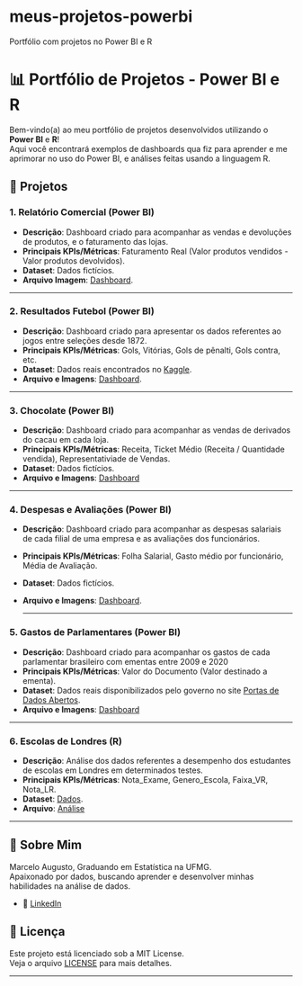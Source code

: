 # meus-projetos-powerbi
Portfólio com projetos no Power BI e R

# 📊 Portfólio de Projetos - Power BI e R

Bem-vindo(a) ao meu portfólio de projetos desenvolvidos utilizando o **Power BI** e **R**!  
Aqui você encontrará exemplos de dashboards qua fiz para aprender e me aprimorar no uso do Power BI, e análises feitas usando a linguagem R.

## 📂 Projetos

### 1. Relatório Comercial (Power BI)
- **Descrição**: Dashboard criado para acompanhar as vendas e devoluções de produtos, e o faturamento das lojas.
- **Principais KPIs/Métricas**: Faturamento Real (Valor produtos vendidos - Valor produtos devolvidos).
- **Dataset**: Dados fictícios.
- **Arquivo Imagem**: [Dashboard](./Relatório%20Comercial.rar).

---

### 2. Resultados Futebol (Power BI)
- **Descrição**: Dashboard criado para apresentar os dados referentes ao jogos entre seleções desde 1872.
- **Principais KPIs/Métricas**: Gols, Vitórias, Gols de pênalti, Gols contra, etc.
- **Dataset**: Dados reais encontrados no [Kaggle](https://www.kaggle.com/datasets/martj42/international-football-results-from-1872-to-2017).
- **Arquivo e Imagens**: [Dashboard](./Resultados%20Futebol.rar).

---

### 3. Chocolate (Power BI)
- **Descrição**: Dashboard criado para acompanhar as vendas de derivados do cacau em cada loja.
- **Principais KPIs/Métricas**: Receita, Ticket Médio (Receita / Quantidade vendida), Representativiade de Vendas.
- **Dataset**: Dados fictícios.
- **Arquivo e Imagens**: [Dashboard](./Chocolate.rar) 
  
---

### 4. Despesas e Avaliações (Power BI)
- **Descrição**: Dashboard criado para acompanhar as despesas salariais de cada filial de uma empresa e as avaliações dos funcionários.
- **Principais KPIs/Métricas**: Folha Salarial, Gasto médio por funcionário, Média de Avaliação.
- **Dataset**: Dados fictícios.
- **Arquivo e Imagens**: [Dashboard](./Despesas%20e%20Avaliações.rar).

  ---

### 5. Gastos de Parlamentares (Power BI)
- **Descrição**: Dashboard criado para acompanhar os gastos de cada parlamentar brasileiro com ementas entre 2009 e 2020
- **Principais KPIs/Métricas**: Valor do Documento (Valor destinado a ementa).
- **Dataset**: Dados reais disponibilizados pelo governo no site [Portas de Dados Abertos](https://dados.gov.br/dados/conjuntos-dados).
- **Arquivo e Imagens**: [Dashboard](https://drive.google.com/drive/folders/1Qfb8cp-0EOq6kNNkxf0ySALbiMpOyZc6?usp=drive_link) 

---

### 6. Escolas de Londres (R)
- **Descrição**: Análise dos dados referentes a desempenho dos estudantes de escolas em Londres em determinados testes.
- **Principais KPIs/Métricas**: Nota_Exame, Genero_Escola, Faixa_VR, Nota_LR.
- **Dataset**: [Dados](./Exam_1.txt).
- **Arquivo**: [Análise](https://drive.google.com/drive/folders/1wjGLCh0Nu4M0lsiCHy7LLsjQlcXGR-i5?usp=sharing)

---

## 📌 Sobre Mim

Marcelo Augusto, Graduando em Estatística na UFMG.  
Apaixonado por dados, buscando aprender e desenvolver minhas habilidades na análise de dados.

- 🔗 [LinkedIn](https://www.linkedin.com/in/marcelo-augusto-germano-artur/)

## 📜 Licença

Este projeto está licenciado sob a MIT License.  
Veja o arquivo [LICENSE](./LICENSE) para mais detalhes.

---

